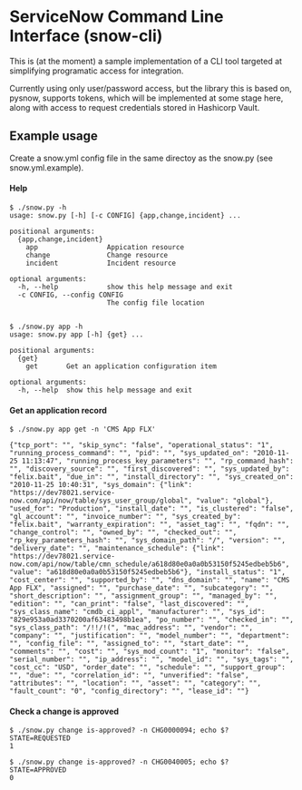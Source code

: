 # ServiceNow Command Line Interface (snow-cli)

This is (at the moment) a sample implementation of a CLI tool targeted at simplifying programatic access for integration.

Currently using only user/password access, but the library this is based on, pysnow, supports tokens, which will be implemented at some stage here, along with access to request credentials stored in Hashicorp Vault.

## Example usage

Create a snow.yml config file in the same directoy as the snow.py (see snow.yml.example).

#### Help
```
$ ./snow.py -h
usage: snow.py [-h] [-c CONFIG] {app,change,incident} ...

positional arguments:
  {app,change,incident}
    app                 Appication resource
    change              Change resource
    incident            Incident resource

optional arguments:
  -h, --help            show this help message and exit
  -c CONFIG, --config CONFIG
                        The config file location


$ ./snow.py app -h
usage: snow.py app [-h] {get} ...

positional arguments:
  {get}
    get       Get an application configuration item

optional arguments:
  -h, --help  show this help message and exit

```

#### Get an application record
```
$ ./snow.py app get -n 'CMS App FLX'

{"tcp_port": "", "skip_sync": "false", "operational_status": "1", "running_process_command": "", "pid": "", "sys_updated_on": "2010-11-25 11:13:47", "running_process_key_parameters": "", "rp_command_hash": "", "discovery_source": "", "first_discovered": "", "sys_updated_by": "felix.bait", "due_in": "", "install_directory": "", "sys_created_on": "2010-11-25 10:40:31", "sys_domain": {"link": "https://dev78021.service-now.com/api/now/table/sys_user_group/global", "value": "global"}, "used_for": "Production", "install_date": "", "is_clustered": "false", "gl_account": "", "invoice_number": "", "sys_created_by": "felix.bait", "warranty_expiration": "", "asset_tag": "", "fqdn": "", "change_control": "", "owned_by": "", "checked_out": "", "rp_key_parameters_hash": "", "sys_domain_path": "/", "version": "", "delivery_date": "", "maintenance_schedule": {"link": "https://dev78021.service-now.com/api/now/table/cmn_schedule/a618d80e0a0a0b53150f5245edbeb5b6", "value": "a618d80e0a0a0b53150f5245edbeb5b6"}, "install_status": "1", "cost_center": "", "supported_by": "", "dns_domain": "", "name": "CMS App FLX", "assigned": "", "purchase_date": "", "subcategory": "", "short_description": "", "assignment_group": "", "managed_by": "", "edition": "", "can_print": "false", "last_discovered": "", "sys_class_name": "cmdb_ci_appl", "manufacturer": "", "sys_id": "829e953a0ad3370200af63483498b1ea", "po_number": "", "checked_in": "", "sys_class_path": "/!!/!(", "mac_address": "", "vendor": "", "company": "", "justification": "", "model_number": "", "department": "", "config_file": "", "assigned_to": "", "start_date": "", "comments": "", "cost": "", "sys_mod_count": "1", "monitor": "false", "serial_number": "", "ip_address": "", "model_id": "", "sys_tags": "", "cost_cc": "USD", "order_date": "", "schedule": "", "support_group": "", "due": "", "correlation_id": "", "unverified": "false", "attributes": "", "location": "", "asset": "", "category": "", "fault_count": "0", "config_directory": "", "lease_id": ""}
```

#### Check a change is approved
```
$ ./snow.py change is-approved? -n CHG0000094; echo $?
STATE=REQUESTED
1

$ ./snow.py change is-approved? -n CHG0040005; echo $?
STATE=APPROVED
0
```
